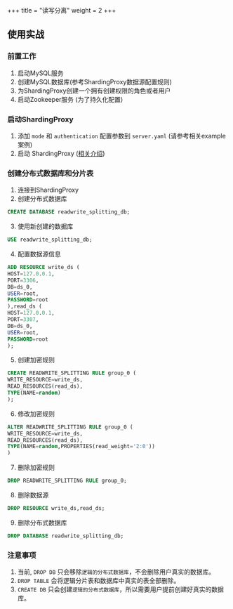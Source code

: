 +++
title = "读写分离"
weight = 2
+++

## 使用实战

### 前置工作

1. 启动MySQL服务
2. 创建MySQL数据库(参考ShardingProxy数据源配置规则)
3. 为ShardingProxy创建一个拥有创建权限的角色或者用户
4. 启动Zookeeper服务 (为了持久化配置)

### 启动ShardingProxy

1. 添加 `mode` 和 `authentication` 配置参数到 `server.yaml` (请参考相关example案例)
2. 启动 ShardingProxy ([相关介绍](/cn/quick-start/shardingsphere-proxy-quick-start/))

### 创建分布式数据库和分片表

1. 连接到ShardingProxy
2. 创建分布式数据库

```SQL
CREATE DATABASE readwrite_splitting_db;
```

3. 使用新创建的数据库

```SQL
USE readwrite_splitting_db;
```

4. 配置数据源信息

```SQL
ADD RESOURCE write_ds (
HOST=127.0.0.1,
PORT=3306,
DB=ds_0,
USER=root,
PASSWORD=root
),read_ds (
HOST=127.0.0.1,
PORT=3307,
DB=ds_0,
USER=root,
PASSWORD=root
);
```

5. 创建加密规则

```SQL
CREATE READWRITE_SPLITTING RULE group_0 (
WRITE_RESOURCE=write_ds,
READ_RESOURCES(read_ds),
TYPE(NAME=random)
);
```

6. 修改加密规则

```SQL
ALTER READWRITE_SPLITTING RULE group_0 (
WRITE_RESOURCE=write_ds,
READ_RESOURCES(read_ds),
TYPE(NAME=random,PROPERTIES(read_weight='2:0'))
)
```

7. 删除加密规则

```SQL
DROP READWRITE_SPLITTING RULE group_0;
```

8. 删除数据源

```SQL
DROP RESOURCE write_ds,read_ds;
```

9. 删除分布式数据库

```SQL
DROP DATABASE readwrite_splitting_db;
```

### 注意事项

1. 当前, `DROP DB` 只会移除`逻辑的分布式数据库`，不会删除用户真实的数据库。
2. `DROP TABLE` 会将逻辑分片表和数据库中真实的表全部删除。
3. `CREATE DB` 只会创建`逻辑的分布式数据库`，所以需要用户提前创建好真实的数据库。
